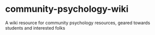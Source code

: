 # community-psychology-wiki
A wiki resource for community psychology resources, geared towards students and interested folks
